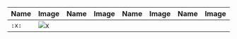 | Name | Image | Name | Image | Name | Image | Name | Image |
| --- | --- | --- | --- | --- | --- | --- | --- |
| `:x:` | ![x](https://github.githubassets.com/images/icons/emoji/unicode/274c.png?v8) |  |  |  |  |  |  |
